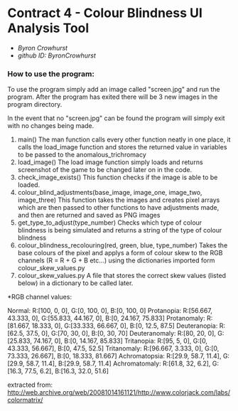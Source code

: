 # Contract 4 \- Colour Blindness UI Analysis Tool
* _Byron Crowhurst_
* _github ID: ByronCrowhurst_

### How to use the program:
To use the program simply add an image called "screen.jpg" and run the program.
After the program has exited there will be 3 new images in the program directory.

In the event that no "screen.jpg" can be found the program will simply exit with no changes being made.


1. main\(\)
The man function calls every other function neatly in one place, it calls the load_image function and stores the returned value in variables to be passed to the anomalous_trichromacy 
2. load\_image\(\)
The load image function simply loads and returns screenshot of the game to be changed later on in the code.
3. check\_image\_exists\(\)
This function checks if the image is able to be loaded.
4. colour\_blind\_adjustments\(base\_image, image\_one, image\_two, image\_three)
This function takes the images and creates pixel arrays which are then passed to other functions to have adjustments made, and then are returned and saved as PNG images
5. get\_type\_to\_adjust(type\_number)
Checks which type of colour blindness is being simulated and returns a string of the type of colour blindness
6. colour\_blindness\_recolouring(red, green, blue, type\_number)
Takes the base colours of the pixel and applys a form of colour skew to the RGB channels (R = R + G + B etc...) using the dictionaries imported form colour\_skew\_values.py
7. colour\_skew\_values.py
A file that stores the correct skew values (listed below) in a dictionary to be called later.

\*RGB channel values:

Normal: R:\[100, 0, 0\], G:\[0, 100, 0\], B:\[0, 100, 0]
 Protanopia: R:\[56\.667, 43\.333, 0\], G:\[55\.833, 44\.167, 0\], B:\[0, 24\.167, 75\.833\]
 Protanomaly: R:\[81\.667, 18\.333, 0\], G:\[33\.333, 66\.667, 0\], B:\[0, 12\.5, 87\.5]
 Deuteranopia: R:\[62\.5, 37\.5, 0\], G:\[70, 30, 0\], B:\[0, 30, 70\]
 Deuteranomaly: R:\[80, 20, 0\], G:\[25\.833, 74\.167, 0\], B:\[0, 14\.167, 85\.833\]
 Tritanopia: R:\[95, 5, 0\], G:\[0, 43\.333, 56\.667\], B:\[0, 47\.5, 52\.5\]
 Tritanomaly: R:\[96\.667, 3\.333, 0\], G:\[0, 73\.333, 26\.667\], B:\[0, 18\.333, 81\.667\]
 Achromatopsia: R:\[29\.9, 58\.7, 11\.4\], G:\[29\.9, 58\.7, 11\.4\], B:\[29\.9, 58\.7, 11\.4\]
 Achromatomaly: R:\[61\.8, 32, 6\.2\], G:\[16\.3, 77\.5, 6\.2\], B:\[16\.3, 32\.0, 51\.6\]

extracted from: http://web.archive.org/web/20081014161121/http://www.colorjack.com/labs/colormatrix/
